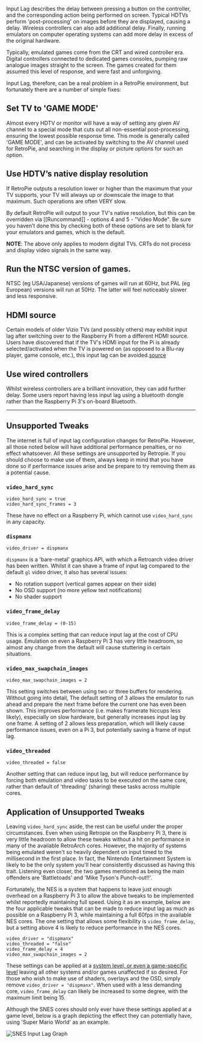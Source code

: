 Input Lag describes the delay between pressing a button on the controller, and the corresponding action being performed on screen. Typical HDTVs perform 'post-processing' on images before they are displayed, causing a delay. Wireless controllers can also add additional delay. Finally, running emulators on computer operating systems can add more delay in excess of the original hardware.

Typically, emulated games come from the CRT and wired controller era. Digital controllers connected to dedicated games consoles, pumping raw analogue images straight to the screen. The games created for them assumed this level of response, and were fast and unforgiving.

Input Lag, therefore, can be a real problem in a RetroPie environment, but fortunately there are a number of simple fixes:

## Set TV to 'GAME MODE'
Almost every HDTV or monitor will have a way of setting any given AV channel to a special mode that cuts out all non-essential post-processing, ensuring the lowest possible response time. This mode is generally called 'GAME MODE', and can be activated by switching to the AV channel used for RetroPie, and searching in the display or picture options for such an option.

## Use HDTV’s native display resolution
If RetroPie outputs a resolution lower or higher than the maximum that your TV supports, your TV will always up or downscale the image to that maximum. Such operations are often VERY slow. 

By default RetroPie will output to your TV's native resolution, but this can be overridden via [[Runcommand]] - options 4 and 5 - "Video Mode". Be sure you haven’t done this by checking both of these options are set to blank for your emulators and games, which is the default.

**NOTE**: The above only applies to modern digital TVs. CRTs do not process and display video signals in the same way.

## Run the NTSC version of games.
NTSC (eg USA/Japanese) versions of games will run at 60Hz, but PAL (eg European) versions will run at 50Hz. The latter will feel noticeably slower and less responsive. 

## HDMI source
Certain models of older Vizio TVs (and possibly others) may exhibit input lag after switching over to the Raspberry Pi from a different HDMI source. Users have discovered that if the TV's HDMI input for the Pi is already selected/activated when the TV is powered on (as opposed to a Blu-ray player, game console, etc.), this input lag can be avoided.[source](https://retropie.org.uk/forum/topic/8552/psa-possible-source-of-controller-input-lag)

## Use wired controllers
Whilst wireless controllers are a brilliant innovation, they can add further delay. Some users report having less input lag using a bluetooth dongle rather than the Raspberry Pi 3's on-board Bluetooth.

***

## Unsupported Tweaks
The internet is full of input lag configuration changes for RetroPie. However, all those noted below will have additional performance penalties, or no effect whatsoever. All these settings are unsupported by Retropie. If you should choose to make use of them, always keep in mind that you have done so if performance issues arise and be prepare to try removing them as a potential cause.

### `video_hard_sync`
```
video_hard_sync = true
video_hard_sync_frames = 3
```
These have no effect on a Raspberry Pi, which cannot use `video_hard_sync` in any capacity.

### `dispmanx`
```
video_driver = dispmanx
```
`dispmanx` is a 'bare-metal' graphics API, with which a Retroarch video driver has been written. Whilst it can shave a frame of input lag compared to the default `gl` video driver, it also has several issues:
* No rotation support (vertical games appear on their side)
* No OSD support (no more yellow text notifications)
* No shader support

### `video_frame_delay`
```
video_frame_delay = (0-15)
```
This is a complex setting that can reduce input lag at the cost of CPU usage. Emulation on even a Raspberry Pi 3 has very little headroom, so almost any change from the default will cause stuttering in certain situations.

### `video_max_swapchain_images`
```
video_max_swapchain_images = 2
```
This setting switches between using two or three buffers for rendering. Without going into detail, The default setting of 3 allows the emulator to run ahead and prepare the next frame before the current one has even been shown. This improves performance (i.e. makes framerate hiccups less likely), especially on slow hardware, but generally increases input lag by one frame. A setting of 2 allows less preparation, which will likely cause performance issues, even on a Pi 3, but potentially saving a frame of input lag.

### `video_threaded`
```
video_threaded = false
```
Another setting that can reduce input lag, but will reduce performance by forcing both emulation and video tasks to be executed on the same core, rather than default of 'threading' (sharing) these tasks across multiple cores.

## Application of Unsupported Tweaks

Leaving `video_hard_sync` aside, the rest can be useful under the proper circumstances. Even when using Retropie on the Raspberry Pi 3, there is very little headroom to allow these tweaks without a hit on performance in many of the available RetroArch cores. However, the majority of systems being emulated weren't so heavily dependent on input timed to the millisecond in the first place. In fact, the Nintendo Entertainment System is likely to be the only system you'll hear consistently discussed as having this trait. Listening even closer, the two games mentioned as being the main offenders are 'Battletoads' and 'Mike Tyson's Punch-out!!'.

Fortunately, the NES is a system that happens to leave just enough overhead on a Raspberry Pi 3 to allow the above tweaks to be implemented whilst reportedly maintaining full speed. Using it as an example, below are the four applicable tweaks that can be made to reduce input lag as much as possible on a Raspberry Pi 3, while maintaining a full 60fps in the available NES cores. The one setting that allows some flexibility is `video_frame_delay`, but a setting above 4 is likely to reduce performance in the NES cores.

```
video_driver = "dispmanx"
video_threaded = "false"
video_frame_delay = 4
video_max_swapchain_images = 2
```

These settings can be applied at a [system level, or even a game-specific level](RetroArch-Configuration#config-hierarchy) leaving all other systems and/or games unaffected if so desired. For those who wish to make use of shaders, overlays and the OSD, simply remove `video_driver = "dispmanx"`. When used with a less demanding core, `video_frame_delay` can likely be increased to some degree, with the maximum limit being 15.

Although the SNES cores should only ever have these settings applied at a game level, below is a graph depicting the effect they can potentially have, using 'Super Mario World' as an example.

![SNES Input Lag Graph](https://user-images.githubusercontent.com/18494695/38519182-f5616840-3c0c-11e8-89fb-dae734d01e81.gif)